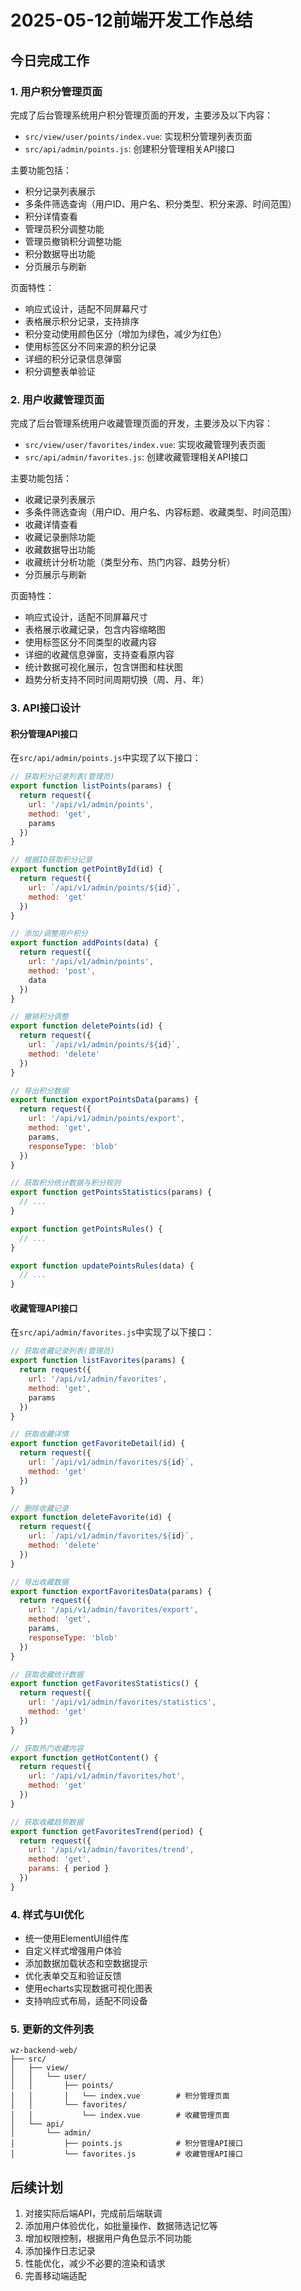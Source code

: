 # 2025-05-12前端开发工作总结

## 今日完成工作

### 1. 用户积分管理页面

完成了后台管理系统用户积分管理页面的开发，主要涉及以下内容：

- `src/view/user/points/index.vue`: 实现积分管理列表页面
- `src/api/admin/points.js`: 创建积分管理相关API接口

主要功能包括：

- 积分记录列表展示
- 多条件筛选查询（用户ID、用户名、积分类型、积分来源、时间范围）
- 积分详情查看
- 管理员积分调整功能
- 管理员撤销积分调整功能
- 积分数据导出功能
- 分页展示与刷新

页面特性：

- 响应式设计，适配不同屏幕尺寸
- 表格展示积分记录，支持排序
- 积分变动使用颜色区分（增加为绿色，减少为红色）
- 使用标签区分不同来源的积分记录
- 详细的积分记录信息弹窗
- 积分调整表单验证

### 2. 用户收藏管理页面

完成了后台管理系统用户收藏管理页面的开发，主要涉及以下内容：

- `src/view/user/favorites/index.vue`: 实现收藏管理列表页面
- `src/api/admin/favorites.js`: 创建收藏管理相关API接口

主要功能包括：

- 收藏记录列表展示
- 多条件筛选查询（用户ID、用户名、内容标题、收藏类型、时间范围）
- 收藏详情查看
- 收藏记录删除功能
- 收藏数据导出功能
- 收藏统计分析功能（类型分布、热门内容、趋势分析）
- 分页展示与刷新

页面特性：

- 响应式设计，适配不同屏幕尺寸
- 表格展示收藏记录，包含内容缩略图
- 使用标签区分不同类型的收藏内容
- 详细的收藏信息弹窗，支持查看原内容
- 统计数据可视化展示，包含饼图和柱状图
- 趋势分析支持不同时间周期切换（周、月、年）

### 3. API接口设计

#### 积分管理API接口

在`src/api/admin/points.js`中实现了以下接口：

```javascript
// 获取积分记录列表(管理员)
export function listPoints(params) {
  return request({
    url: '/api/v1/admin/points',
    method: 'get',
    params
  })
}

// 根据ID获取积分记录
export function getPointById(id) {
  return request({
    url: `/api/v1/admin/points/${id}`,
    method: 'get'
  })
}

// 添加/调整用户积分
export function addPoints(data) {
  return request({
    url: '/api/v1/admin/points',
    method: 'post',
    data
  })
}

// 撤销积分调整
export function deletePoints(id) {
  return request({
    url: `/api/v1/admin/points/${id}`,
    method: 'delete'
  })
}

// 导出积分数据
export function exportPointsData(params) {
  return request({
    url: '/api/v1/admin/points/export',
    method: 'get',
    params,
    responseType: 'blob'
  })
}

// 获取积分统计数据与积分规则
export function getPointsStatistics(params) {
  // ...
}

export function getPointsRules() {
  // ...
}

export function updatePointsRules(data) {
  // ...
}
```

#### 收藏管理API接口

在`src/api/admin/favorites.js`中实现了以下接口：

```javascript
// 获取收藏记录列表(管理员)
export function listFavorites(params) {
  return request({
    url: '/api/v1/admin/favorites',
    method: 'get',
    params
  })
}

// 获取收藏详情
export function getFavoriteDetail(id) {
  return request({
    url: `/api/v1/admin/favorites/${id}`,
    method: 'get'
  })
}

// 删除收藏记录
export function deleteFavorite(id) {
  return request({
    url: `/api/v1/admin/favorites/${id}`,
    method: 'delete'
  })
}

// 导出收藏数据
export function exportFavoritesData(params) {
  return request({
    url: '/api/v1/admin/favorites/export',
    method: 'get',
    params,
    responseType: 'blob'
  })
}

// 获取收藏统计数据
export function getFavoritesStatistics() {
  return request({
    url: '/api/v1/admin/favorites/statistics',
    method: 'get'
  })
}

// 获取热门收藏内容
export function getHotContent() {
  return request({
    url: '/api/v1/admin/favorites/hot',
    method: 'get'
  })
}

// 获取收藏趋势数据
export function getFavoritesTrend(period) {
  return request({
    url: '/api/v1/admin/favorites/trend',
    method: 'get',
    params: { period }
  })
}
```

### 4. 样式与UI优化

- 统一使用ElementUI组件库
- 自定义样式增强用户体验
- 添加数据加载状态和空数据提示
- 优化表单交互和验证反馈
- 使用echarts实现数据可视化图表
- 支持响应式布局，适配不同设备

### 5. 更新的文件列表

```
wz-backend-web/
├── src/
│   ├── view/
│   │   └── user/
│   │       ├── points/
│   │       │   └── index.vue        # 积分管理页面
│   │       └── favorites/
│   │           └── index.vue        # 收藏管理页面
│   └── api/
│       └── admin/
│           ├── points.js            # 积分管理API接口
│           └── favorites.js         # 收藏管理API接口
```


## 后续计划

1. 对接实际后端API，完成前后端联调
2. 添加用户体验优化，如批量操作、数据筛选记忆等
3. 增加权限控制，根据用户角色显示不同功能
4. 添加操作日志记录
5. 性能优化，减少不必要的渲染和请求
6. 完善移动端适配 